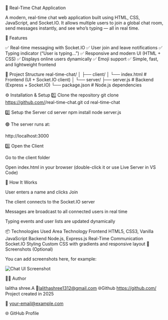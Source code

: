 💬 Real-Time Chat Application

A modern, real-time chat web application built using HTML, CSS, JavaScript, and Socket.IO.
It allows multiple users to join a global chat room, send messages instantly, and see who’s typing — all in real time.

🚀 Features

✅ Real-time messaging with Socket.IO
✅ User join and leave notifications
✅ Typing indicator (“User is typing…”)
✅ Responsive and modern UI (HTML + CSS)
✅ Displays online users dynamically
✅ Emoji support
✅ Simple, fast, and lightweight frontend

🧱 Project Structure
real-time-chat/
│
├── client/
│   └── index.html       # Frontend (UI + Socket.IO client)
│
└── server/
    ├── server.js        # Backend (Express + Socket.IO)
    └── package.json     # Node.js dependencies

⚙️ Installation & Setup
1️⃣ Clone the repository
git clone https://github.com/<your-username>/real-time-chat.git
cd real-time-chat

2️⃣ Setup the Server
cd server
npm install
node server.js


🟢 The server runs at:

http://localhost:3000

3️⃣ Open the Client

Go to the client folder

Open index.html in your browser (double-click it or use Live Server in VS Code)

🧩 How It Works

User enters a name and clicks Join

The client connects to the Socket.IO server

Messages are broadcast to all connected users in real time

Typing events and user lists are updated dynamically

📦 Technologies Used
Area	Technology
Frontend	HTML5, CSS3, Vanilla JavaScript
Backend	Node.js, Express.js
Real-Time Communication	Socket.IO
Styling	Custom CSS with gradients and responsive layout
📸 Screenshots (Optional)

You can add screenshots here, for example:

![Chat UI Screenshot](./client/screenshot.png)

🧑‍💻 Author

lalitha shree.A
📧lalithashree1312@gmail.com
🌐Github https://github.com/
Project created in 2025

📧 your-email@example.com

🌐 GitHub Profile
